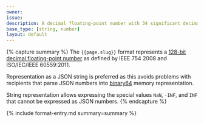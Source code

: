 ```yaml
---
owner:
issue:
description: A decimal floating-point number with 34 significant decimal digits
base_type: [string, number]
layout: default
---
```


{% capture summary %}
The `{{page.slug}}` format represents a [128-bit decimal floating-point number](https://en.wikipedia.org/wiki/Decimal128_floating-point_format) as defined by IEEE 754 2008 and ISO/IEC/IEEE 60559:2011.

Representation as a JSON string is preferred as this avoids problems with recipients that parse JSON numbers into [binary64](https://en.wikipedia.org/wiki/Double-precision_floating-point_format) memory representation.

String representation allows expressing the special values `NaN`, `-INF`, and `INF` that cannot be expressed as JSON numbers.
{% endcapture %}

{% include format-entry.md summary=summary %}
